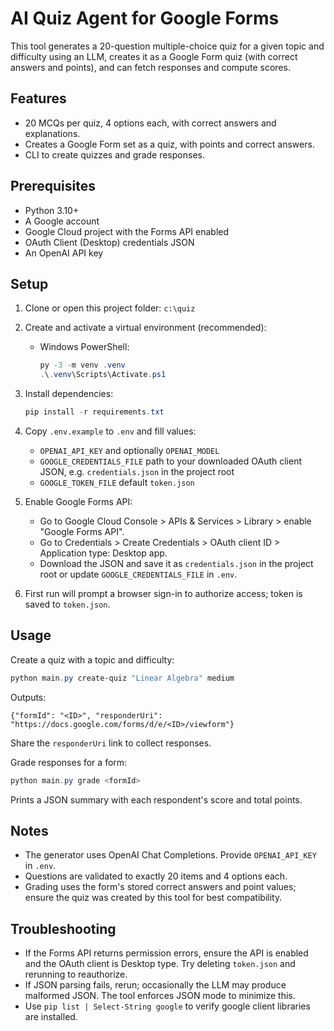 # AI Quiz Agent for Google Forms

This tool generates a 20-question multiple-choice quiz for a given topic and difficulty using an LLM, creates it as a Google Form quiz (with correct answers and points), and can fetch responses and compute scores.

## Features
- 20 MCQs per quiz, 4 options each, with correct answers and explanations.
- Creates a Google Form set as a quiz, with points and correct answers.
- CLI to create quizzes and grade responses.

## Prerequisites
- Python 3.10+
- A Google account
- Google Cloud project with the Forms API enabled
- OAuth Client (Desktop) credentials JSON
- An OpenAI API key

## Setup
1. Clone or open this project folder: `c:\quiz`
2. Create and activate a virtual environment (recommended):
   - Windows PowerShell:
     ```powershell
     py -3 -m venv .venv
     .\.venv\Scripts\Activate.ps1
     ```
3. Install dependencies:
   ```powershell
   pip install -r requirements.txt
   ```
4. Copy `.env.example` to `.env` and fill values:
   - `OPENAI_API_KEY` and optionally `OPENAI_MODEL`
   - `GOOGLE_CREDENTIALS_FILE` path to your downloaded OAuth client JSON, e.g. `credentials.json` in the project root
   - `GOOGLE_TOKEN_FILE` default `token.json`

5. Enable Google Forms API:
   - Go to Google Cloud Console > APIs & Services > Library > enable "Google Forms API".
   - Go to Credentials > Create Credentials > OAuth client ID > Application type: Desktop app.
   - Download the JSON and save it as `credentials.json` in the project root or update `GOOGLE_CREDENTIALS_FILE` in `.env`.

6. First run will prompt a browser sign-in to authorize access; token is saved to `token.json`.

## Usage
Create a quiz with a topic and difficulty:
```powershell
python main.py create-quiz "Linear Algebra" medium
```
Outputs:
```
{"formId": "<ID>", "responderUri": "https://docs.google.com/forms/d/e/<ID>/viewform"}
```
Share the `responderUri` link to collect responses.

Grade responses for a form:
```powershell
python main.py grade <formId>
```
Prints a JSON summary with each respondent's score and total points.

## Notes
- The generator uses OpenAI Chat Completions. Provide `OPENAI_API_KEY` in `.env`.
- Questions are validated to exactly 20 items and 4 options each.
- Grading uses the form's stored correct answers and point values; ensure the quiz was created by this tool for best compatibility.

## Troubleshooting
- If the Forms API returns permission errors, ensure the API is enabled and the OAuth client is Desktop type. Try deleting `token.json` and rerunning to reauthorize.
- If JSON parsing fails, rerun; occasionally the LLM may produce malformed JSON. The tool enforces JSON mode to minimize this.
- Use `pip list | Select-String google` to verify google client libraries are installed.
